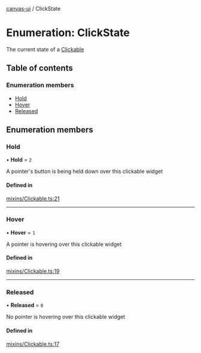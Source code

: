 [canvas-ui](../README.md) / ClickState

# Enumeration: ClickState

The current state of a [Clickable](../classes/clickable.md)

## Table of contents

### Enumeration members

- [Hold](clickstate.md#hold)
- [Hover](clickstate.md#hover)
- [Released](clickstate.md#released)

## Enumeration members

### Hold

• **Hold** = `2`

A pointer's button is being held down over this clickable widget

#### Defined in

[mixins/Clickable.ts:21](https://github.com/playkostudios/canvas-ui/blob/ab8ca6c/src/mixins/Clickable.ts#L21)

___

### Hover

• **Hover** = `1`

A pointer is hovering over this clickable widget

#### Defined in

[mixins/Clickable.ts:19](https://github.com/playkostudios/canvas-ui/blob/ab8ca6c/src/mixins/Clickable.ts#L19)

___

### Released

• **Released** = `0`

No pointer is hovering over this clickable widget

#### Defined in

[mixins/Clickable.ts:17](https://github.com/playkostudios/canvas-ui/blob/ab8ca6c/src/mixins/Clickable.ts#L17)
